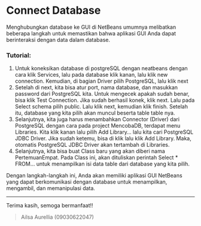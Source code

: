# Connect Database
Menghubungkan database ke GUI di NetBeans umumnya melibatkan beberapa langkah untuk memastikan bahwa aplikasi GUI Anda dapat berinteraksi dengan data dalam database. 

### **Tutorial:**
1. Untuk koneksikan database di postgreSQL dengan neatbeans dengan cara klik Services, lalu pada database klik kanan, lalu klik new connection. Kemudian, di bagian Driver pilih PostgreSQL, lalu klik next
2. Setelah di next, kita bisa atur port, nama database, dan masukkan password dari PostgreSQL kita. Untuk mengecek apakah sudah benar, bisa klik Test Connection. Jika sudah berhasil konek, klik next. Lalu pada Select schema pilih public. Lalu klik next, kemudian klik finish. Setelah itu, database yang kita pilih akan muncul beserta table table nya.
3. Selanjutnya, kita juga harus menambahkan Connector (Driver) dari PostgreSQL dengan cara pada project MencobaDB, terdapat menu Libraries. Kita klik kanan lalu pilih Add Library… lalu kita cari PostgreSQL JDBC Driver. Jika sudah ketemu, bisa di klik lalu klik Add Library. Maka, otomatis PostgreSQL JDBC Driver akan tertambah di Libraries.
4. Selanjutnya, kita bisa buat Class baru yang akan diberi nama PertemuanEmpat. Pada Class ini, akan dituliskan perintah Select * FROM… untuk menampilkan isi data table dari database yang kita pilih.

Dengan langkah-langkah ini, Anda akan memiliki aplikasi GUI NetBeans yang dapat berkomunikasi dengan database untuk menampilkan, mengambil, dan memanipulasi data.

***
Terima kasih, semoga bermanfaat!!
> Ailsa Aurellia (09030622047)
